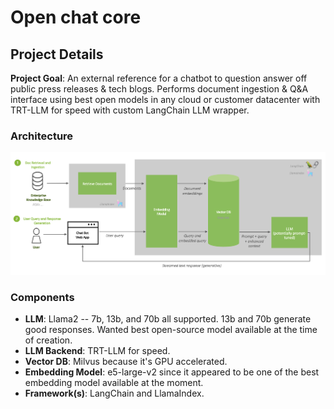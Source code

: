 # Open chat core

## Project Details
**Project Goal**: An external reference for a chatbot to question answer off public press releases & tech blogs. Performs document ingestion & Q&A interface using best open models in any cloud or customer datacenter with TRT-LLM for speed with custom LangChain LLM wrapper. 

### Architecture
![Open chat core Architecture](./images/architecture.png "Architecture of Open chat core")

### Components
- **LLM**: Llama2 -- 7b, 13b, and 70b all supported. 13b and 70b generate good responses. Wanted best open-source model available at the time of creation. 
- **LLM Backend**: TRT-LLM for speed.
- **Vector DB**: Milvus because it's GPU accelerated.
- **Embedding Model**: e5-large-v2 since it appeared to be one of the best embedding model available at the moment. 
- **Framework(s)**: LangChain and LlamaIndex.
